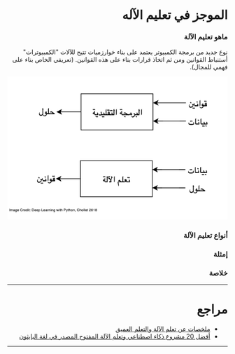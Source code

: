 <div dir="rtl" lang="ar">
<meta charset="utf-8">

# الموجز في تعليم الآله


### ماهو تعليم الآلة

نوع جديد من برمجة الكمبيوتر يعتمد على بناء خوارزميات تتيح للآلات "الكمبيوترات" أستنباط القوانين ومن ثم اتخاذ قرارات بناء على هذه القوانين. (تعريفي الخاص بناء على فهمي للمجال).

![](assets/README-09536b54.png)

<!-- src: Deep Learning with Python -->

### أنواع تعليم الآلة

### إمثلة

### خلاصة


<hr>

# مراجع

- [ملخصات عن تعلم الآلة والتعلم العميق](https://github.com/shervinea/cheatsheet-translation/tree/master/ar)
- [أفضل 20 مشروع ذكاء اصطناعي وتعلم الآلة المفتوح المصدر في لغة البايثون
](https://www.threadsnj.com/single-post/top-20-python-ai-and-machine-learning-open-source-projects)


</div>


<hr>
